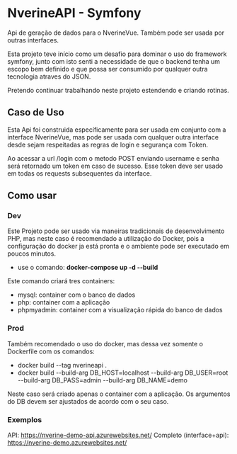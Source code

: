 # NverineAPI - Symfony

Api de geração de dados para o NverineVue.
Também pode ser usada por outras interfaces.

Esta projeto teve início como um desafio para dominar o uso do 
framework symfony, junto com isto senti a necessidade de que o
backend tenha um escopo bem definido e que possa ser consumido
por qualquer outra tecnologia atraves do JSON.

Pretendo continuar trabalhando neste projeto estendendo e criando rotinas. 

## Caso de Uso

Esta Api foi construida específicamente para ser usada em 
conjunto com a interface NverineVue, mas pode ser usada
com qualquer outra interface desde sejam respeitadas
as regras de login e segurança com Token.

Ao acessar a url /login com o metodo POST enviando username e senha
será retornado um token em caso de sucesso. Esse token deve ser usado
em todas os requests subsequentes da interface.

## Como usar
### Dev

Este Projeto pode ser usado via maneiras tradicionais de desenvolvimento PHP,
mas neste caso é recomendado a utilização do Docker,
pois a configuração do docker ja está pronta e o ambiente pode ser executado
em poucos minutos.
* use o comando: **docker-compose up -d --build**

Este comando criará tres containers:
* mysql: container com o banco de dados
* php: container com a aplicação
* phpmyadmin: container com a visualização rápida do banco de dados

### Prod

Também recomendado o uso do docker, mas dessa vez somente o Dockerfile
com os comandos:
* docker build --tag nverineapi .
* docker build --build-arg DB_HOST=localhost --build-arg DB_USER=root --build-arg DB_PASS=admin --build-arg DB_NAME=demo

Neste caso será criado apenas o container com a aplicação. 
Os argumentos do DB devem ser ajustados de acordo com o seu caso.

### Exemplos
API: https://nverine-demo-api.azurewebsites.net/
Completo (interface+api): https://nverine-demo.azurewebsites.net/


